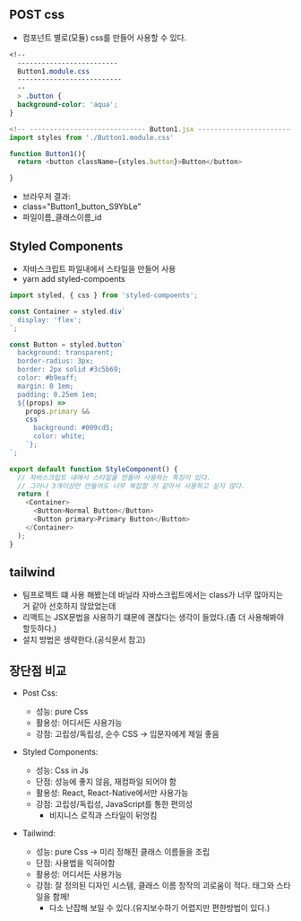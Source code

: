 ## POST css

- 컴포넌트 별로(모듈) css를 만들어 사용할 수 있다.

```css
<!--
  -------------------------
  Button1.module.css
  --------------------------
  --
  > .button {
  background-color: 'aqua';
}
```

```js
<!-- ----------------------------- Button1.jsx ----------------------------- -->
import styles from './Button1.module.css'

function Button1(){
  return <button className={styles.button}>Button</button>

}

```

- 브라우저 결과:
- class="Button1_button_S9YbLe"
- 파일이름\_클래스이름\_id

## Styled Components

- 자바스크립트 파일내에서 스타일을 만들어 사용
- yarn add styled-compoents

```js
import styled, { css } from 'styled-compoents';

const Container = styled.div`
  display: 'flex';
`;

const Button = styled.button`
  background: transparent;
  border-radius: 3px;
  border: 2px solid #3c5b69;
  color: #b9eaff;
  margin: 0 1em;
  padding: 0.25em 1em;
  ${(props) =>
    props.primary &&
    css`
      background: #009cd5;
      color: white;
    `};
`;

export default function StyleComponent() {
  // 자바스크립트 내에서 스타일을 만들어 사용하는 특징이 있다.
  // 그러나 3개이상만 만들어도 너무 복잡할 거 같아서 사용하고 싶지 않다.
  return (
    <Container>
      <Button>Normal Button</Button>
      <Button primary>Primary Button</Button>
    </Container>
  );
}
```

## tailwind

- 팀프로젝트 떄 사용 해봤는데 바닐라 자바스크립트에서는 class가 너무 많아지는 거 같아 선호하지 않았었는데
- 리액트는 JSX문법을 사용하기 떄문에 괜찮다는 생각이 들었다.(좀 더 사용해봐야 할듯하다.)
- 설치 방법은 생략한다.(공식문서 참고)

## 장단점 비교

- Post Css:

  - 성능: pure Css
  - 활용성: 어디서든 사용가능
  - 강점: 고립성/독립성, 순수 CSS -> 입문자에게 제일 좋음

- Styled Components:

  - 성능: Css in Js
  - 단점: 성능에 좋지 않음, 재컴파일 되어야 함
  - 활용성: React, React-Native에서만 사용가능
  - 강점: 고립성/독립성, JavaScript를 통한 편의성
    - 비지니스 로직과 스타일이 뒤엉킴

- Tailwind:
  - 성능: pure Css -> 미리 정해진 클래스 이름들을 조립
  - 단점: 사용법을 익혀야함
  - 활용성: 어디서든 사용가능
  - 강점: 잘 정의된 디자인 시스템, 클래스 이름 창작의 괴로움이 적다. 태그와 스타일을 함께!
    - 다소 난잡해 보일 수 있다.(유지보수하기 어렵지만 편한방법이 있다.)

